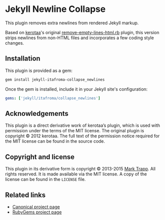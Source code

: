 # Jekyll Newline Collapse

This plugin removes extra newlines from rendered Jekyll markup.

Based on [kerotaa][1]'s original [remove-empty-lines-html.rb][2] plugin, this
version strips newlines from non-HTML files and incorporates a few coding style
changes.

## Installation

This plugin is provided as a gem:

```sh
gem install jekyll-itafroma-collapse_newlines
```

Once the gem is installed, include it in your Jekyll site's configuration:

```yaml
gems: ['jekyll/itafroma/collapse_newlines']
```

## Acknowledgements

This plugin is a direct derivative work of kerotaa’s plugin, which is used with
permission under the terms of the MIT license. The original plugin is copyright
© 2012 kerotaa. The full text of the permission notice required for the MIT
license can be found in the source code.

## Copyright and license

This plugin in its derivative form is copyright © 2013-2015 [Mark Trapp][3]. All
rights reserved. It is made available via the MIT license. A copy of the license
can be found in the `LICENSE` file.

## Related links

* [Canonical project page][4]
* [RubyGems project page][5]

[1]: http://kerotaa.hateblo.jp "kerotaa’s website"
[2]: https://gist.github.com/kerotaa/5788650 "kerotaa’s remove-empty-lines-html.rb"
[3]: https://marktrapp.com "Mark Trapp’s website"
[4]: https://marktrapp.com/projects/jekyll-collapse-newlines "Jekyll Newline Collapse project page"
[5]: https://rubygems.org/gems/jekyll-itafroma-collapse_newlines "RubyGems project page"
